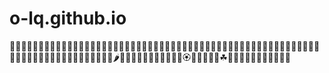 # o-lq.github.io
🤔💢🍔🍟🌭🥞🍕🍿🧂🥓🥚🥞🍳🍞🥐🥨🥯🥖🧀🥗🥙🥪🌮🌯🥫🍖🍗🥩🍠🥟🥠🥡🍱🍘🍜🍣🍢🥘🍲🍝🥣🥧🍦🍨🍩🍪🎂🍰🧁🍫🍬🍭🍡🍯🥥🍇🍈🍉🍊🍋🍌🍍🥭🍎🍏🍐🍑🍒🍓🍅🍆🌽🌶🍄🥑🥒🥬🥦🥔🥕🌰🥜💐🌸🏵🌺🌻🌼🌷🥀☘🌱🌲🌳🌴🌵🌾🌿🍀🍁🍂🍃
